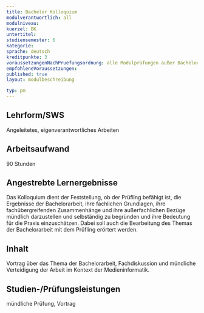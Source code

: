 ```yaml
---
title: Bachelor Kolloquium
modulverantwortlich: all
modulniveau:
kuerzel: BK
untertitel:
studiensemester: 6
kategorie:
sprache: deutsch
kreditpunkte: 3
voraussetzungenNachPruefungsordnung: alle Modulprüfungen außer Bachelor Kolloquium bestanden
empfohleneVoraussetzungen: 
published: true
layout: modulbeschreibung

typ: pm
---
```


## Lehrform/SWS
Angeleitetes, eigenverantwortliches Arbeiten

## Arbeitsaufwand
90 Stunden

## Angestrebte Lernergebnisse
Das Kolloquium dient der Feststellung, ob der Prüfling befähigt ist, die Ergebnisse der Bachelorarbeit, ihre fachlichen Grundlagen, ihre fachübergreifenden Zusammenhänge und ihre außerfachlichen Bezüge mündlich darzustellen und selbständig zu begründen und ihre Bedeutung für die Praxis einzuschätzen. Dabei soll auch die Bearbeitung des Themas der Bachelorarbeit mit dem Prüfling erörtert werden.

## Inhalt
Vortrag über das Thema der Bachelorarbeit, Fachdiskussion und mündliche Verteidigung der Arbeit im Kontext der Medieninformatik.

## Studien-/Prüfungsleistungen
mündliche Prüfung, Vortrag
